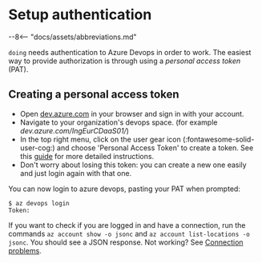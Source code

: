 # Setup authentication

--8<-- "docs/assets/abbreviations.md"

`doing` needs authentication to Azure Devops in order to work. The easiest way to provide authorization is through using a *personal access token* (PAT).

## Creating a personal access token

- Open [dev.azure.com](https://dev.azure.com/) in your browser and sign in with your account.
- Navigate to your organization's devops space. (for example *dev.azure.com/IngEurCDaaS01/*)
- In the top right menu, click on the user gear icon (:fontawesome-solid-user-cog:) and choose 'Personal Access Token' to create a token. See this [guide](https://docs.microsoft.com/en-us/azure/devops/organizations/accounts/use-personal-access-tokens-to-authenticate?view=azure-devops&tabs=preview-page) for more detailed instructions.
- Don't worry about losing this token: you can create a new one easily and just login again with that one.

You can now login to azure devops, pasting your PAT when prompted:

<div class="termy">

```console
$ az devops login
Token: 
```

</div>

If you want to check if you are logged in and have a connection, run the commands `az account show -o jsonc` and `az account list-locations -o jsonc`. You should see a JSON response. Not working? See [Connection problems](http://localhost:8000/howto/connection_problems/).
